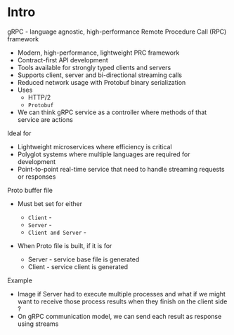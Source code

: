 # Intro





gRPC - language agnostic, high-performance Remote Procedure Call (RPC) framework



* Modern, high-performance, lightweight PRC framework
* Contract-first API development
* Tools available for strongly typed clients and servers
* Supports client, server and bi-directional streaming calls
* Reduced network usage with Protobuf binary serialization
* Uses&#x20;
  * HTTP/2
  * `Protobuf`
* We can think gRPC service as a controller where methods of that service are actions



Ideal for&#x20;

* Lightweight microservices where efficiency is critical
* Polyglot systems where multiple languages are required for development
* Point-to-point real-time service that need to handle streaming requests or responses











Proto buffer file

* Must bet set for either&#x20;
  * `Client` -&#x20;
  * `Server` -
  * `Client and Server` -&#x20;





* When Proto file is built, if it is for
  * Server - service base file is generated
  * Client - service client is generated





Example&#x20;

* Image if Server had to execute multiple processes and what if we might want to receive those process results when they finish on the client side ?
* On gRPC communication model, we can send each result as response using streams









